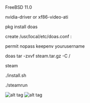  FreeBSD 11.0
 
 nvidia-driver or  xf86-video-ati
 
 pkg install doas 
 
 create /usr/local/etc/doas.conf :
 
 permit nopass keepenv yourusername 
 
 
 
 doas tar -zxvf steam.tar.gz  -C /
 
 steam

./install.sh
 
 ./steamrun



![alt tag](https://raw.githubusercontent.com/SteamOnFreeBSD/Steam/master/2016-03-15-171059_1366x768_scrot.png)
![alt tag](https://raw.githubusercontent.com/SteamOnFreeBSD/Steam/master/2016-04-03-030913_1366x768_scrot.png)

